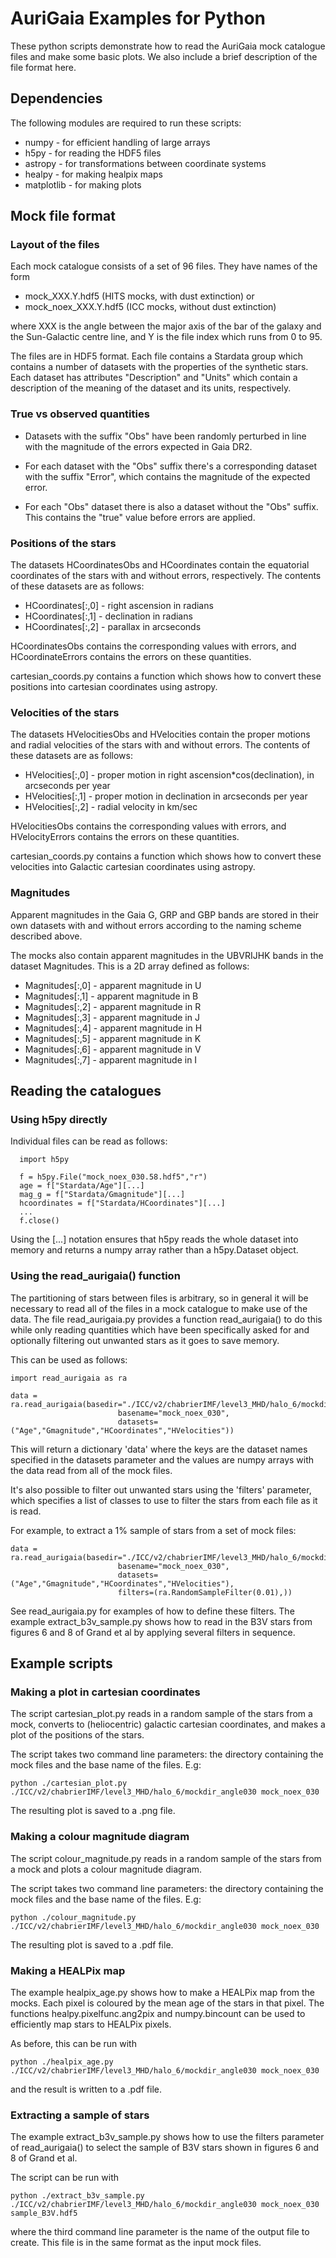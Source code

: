 # AuriGaia Examples for Python

These python scripts demonstrate how to read the AuriGaia mock catalogue
files and make some basic plots. We also include a brief description of
the file format here.


## Dependencies

The following modules are required to run these scripts:

  * numpy - for efficient handling of large arrays
  * h5py - for reading the HDF5 files
  * astropy - for transformations between coordinate systems
  * healpy - for making healpix maps
  * matplotlib - for making plots

## Mock file format

### Layout of the files

Each mock catalogue consists of a set of 96 files. They have names of the
form

  * mock_XXX.Y.hdf5 (HITS mocks, with dust extinction) or
  * mock_noex_XXX.Y.hdf5 (ICC mocks, without dust extinction)

where XXX is the angle between the major axis of the bar of the galaxy and
the Sun-Galactic centre line, and Y is the file index which runs from 0 to 95.

The files are in HDF5 format. Each file contains a Stardata group which
contains a number of datasets with the properties of the synthetic stars.
Each dataset has attributes "Description" and "Units" which contain a 
description of the meaning of the dataset and its units, respectively.


### True vs observed quantities

  * Datasets with the suffix "Obs" have been randomly perturbed in line with
    the magnitude of the errors expected in Gaia DR2.

  * For each dataset with the "Obs" suffix there's a corresponding dataset 
    with the suffix "Error", which contains the magnitude of the expected 
    error.

  * For each "Obs" dataset there is also a dataset without the "Obs" suffix.
    This contains the "true" value before errors are applied.


### Positions of the stars

The datasets HCoordinatesObs and HCoordinates contain the equatorial
coordinates of the stars with and without errors, respectively. The
contents of these datasets are as follows:

  * HCoordinates[:,0] - right ascension in radians
  * HCoordinates[:,1] - declination in radians
  * HCoordinates[:,2] - parallax in arcseconds

HCoordinatesObs contains the corresponding values with errors, and 
HCoordinateErrors contains the errors on these quantities.

cartesian_coords.py contains a function which shows how to convert these 
positions into cartesian coordinates using astropy.


### Velocities of the stars

The datasets HVelocitiesObs and HVelocities contain the proper motions
and radial velocities of the stars with and without errors. The contents
of these datasets are as follows:

  * HVelocities[:,0] - proper motion in right ascension*cos(declination), 
                       in arcseconds per year
  * HVelocities[:,1] - proper motion in declination in arcseconds per year
  * HVelocities[:,2] - radial velocity in km/sec

HVelocitiesObs contains the corresponding values with errors, and 
HVelocityErrors contains the errors on these quantities.

cartesian_coords.py contains a function which shows how to convert these 
velocities into Galactic cartesian coordinates using astropy.


### Magnitudes

Apparent magnitudes in the Gaia G, GRP and GBP bands are stored in their
own datasets with and without errors according to the naming scheme
described above.

The mocks also contain apparent magnitudes in the UBVRIJHK bands in the
dataset Magnitudes. This is a 2D array defined as follows:

  * Magnitudes[:,0] - apparent magnitude in U
  * Magnitudes[:,1] - apparent magnitude in B
  * Magnitudes[:,2] - apparent magnitude in R
  * Magnitudes[:,3] - apparent magnitude in J
  * Magnitudes[:,4] - apparent magnitude in H
  * Magnitudes[:,5] - apparent magnitude in K
  * Magnitudes[:,6] - apparent magnitude in V
  * Magnitudes[:,7] - apparent magnitude in I


## Reading the catalogues

### Using h5py directly

Individual files can be read as follows:

```
  import h5py

  f = h5py.File("mock_noex_030.58.hdf5","r")
  age = f["Stardata/Age"][...]
  mag_g = f["Stardata/Gmagnitude"][...]
  hcoordinates = f["Stardata/HCoordinates"][...]
  ...
  f.close()
```

Using the [...] notation ensures that h5py reads the whole dataset into
memory and returns a numpy array rather than a h5py.Dataset object.


### Using the read_aurigaia() function

The partitioning of stars between files is arbitrary, so in general it
will be necessary to read all of the files in a mock catalogue to make use 
of the data. The file read_aurigaia.py provides a function read_aurigaia() to do 
this while only reading quantities which have been specifically asked for 
and optionally filtering out unwanted stars as it goes to save memory.

This can be used as follows:

```
import read_aurigaia as ra

data = ra.read_aurigaia(basedir="./ICC/v2/chabrierIMF/level3_MHD/halo_6/mockdir_angle030",
                        basename="mock_noex_030",
                        datasets=("Age","Gmagnitude","HCoordinates","HVelocities"))
```

This will return a dictionary 'data' where the keys are the dataset names
specified in the datasets parameter and the values are numpy arrays with
the data read from all of the mock files.

It's also possible to filter out unwanted stars using the 'filters' parameter,
which specifies a list of classes to use to filter the stars from each file
as it is read.

For example, to extract a 1% sample of stars from a set of mock files:

```
data = ra.read_aurigaia(basedir="./ICC/v2/chabrierIMF/level3_MHD/halo_6/mockdir_angle030",
                        basename="mock_noex_030",
                        datasets=("Age","Gmagnitude","HCoordinates","HVelocities"),
                        filters=(ra.RandomSampleFilter(0.01),))
```

See read_aurigaia.py for examples of how to define these filters. The example
extract_b3v_sample.py shows how to read in the B3V stars from figures 6 and
8 of Grand et al by applying several filters in sequence.


## Example scripts

### Making a plot in cartesian coordinates

The script cartesian_plot.py reads in a random sample of the stars from a
mock, converts to (heliocentric) galactic cartesian coordinates, and makes 
a plot of the positions of the stars.

The script takes two command line parameters: the directory containing the
mock files and the base name of the files. E.g:
```
python ./cartesian_plot.py ./ICC/v2/chabrierIMF/level3_MHD/halo_6/mockdir_angle030 mock_noex_030
```
The resulting plot is saved to a .png file.


### Making a colour magnitude diagram

The script colour_magnitude.py reads in a random sample of the stars from a
mock and plots a colour magnitude diagram.

The script takes two command line parameters: the directory containing the
mock files and the base name of the files. E.g:
```
python ./colour_magnitude.py ./ICC/v2/chabrierIMF/level3_MHD/halo_6/mockdir_angle030 mock_noex_030
```
The resulting plot is saved to a .pdf file.


### Making a HEALPix map

The example healpix_age.py shows how to make a HEALPix map from the mocks.
Each pixel is coloured by the mean age of the stars in that pixel. The
functions healpy.pixelfunc.ang2pix and numpy.bincount can be used to
efficiently map stars to HEALPix pixels.

As before, this can be run with
```
python ./healpix_age.py ./ICC/v2/chabrierIMF/level3_MHD/halo_6/mockdir_angle030 mock_noex_030
```
and the result is written to a .pdf file.


### Extracting a sample of stars

The example extract_b3v_sample.py shows how to use the filters parameter
of read_aurigaia() to select the sample of B3V stars shown in figures 6
and 8 of Grand et al.

The script can be run with
```
python ./extract_b3v_sample.py ./ICC/v2/chabrierIMF/level3_MHD/halo_6/mockdir_angle030 mock_noex_030 sample_B3V.hdf5
```
where the third command line parameter is the name of the output file to
create. This file is in the same format as the input mock files.
